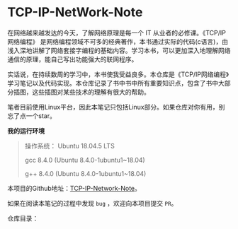 # TCP-IP-NetWork-Note

在网络越来越发达的今天，了解网络原理是每一个 IT 从业者的必修课。《TCP/IP网络编程》 是网络编程领域不可多的经典著作，本书通过实际的代码(c语言)，由浅入深地讲解了网络套接字编程的基础内容。学习本书，可以更加深入地理解网络通信的原理，能自己写出功能强大的联网程序。

实话说，在持续数周的学习中，本书使我受益良多。本仓库是《TCP/IP网络编程》学习笔记以及代码实现。本仓库记录了书中书中所有重要知识点，包含了书中大部分插图，这些插图对某些技术的理解有很大的帮助。

笔者目前使用Linux平台，因此本笔记只包括Linux部分。如果仓库对你有用，别忘了点一个star。

**我的运行环境**

> 操作系统： Ubuntu 18.04.5 LTS
>
> gcc 8.4.0 (Ubuntu 8.4.0-1ubuntu1~18.04)
>
> g++ 8.4.0 (Ubuntu 8.4.0-1ubuntu1~18.04)

本项目的Github地址：[TCP-IP-Network-Note](https://github.com/wangjunstf/TCP-IP-Network-Note)。

如果在阅读本笔记的过程中发现 `bug` ，欢迎向本项目提交 `PR`。

仓库目录：

